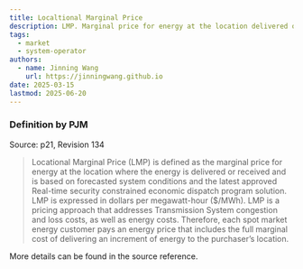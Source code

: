 ```yaml
---
title: Localtional Marginal Price
description: LMP. Marginal price for energy at the location delivered or received.
tags:
  - market
  - system-operator
authors:
  - name: Jinning Wang
    url: https://jinningwang.github.io
date: 2025-03-15
lastmod: 2025-06-20
---
```


### Definition by PJM

Source: <d-cite key="pjm2025m11"></d-cite> p21, Revision 134

> Locational Marginal Price (LMP) is defined as the marginal price for energy at the location where the energy is delivered or received and is based on forecasted system conditions and the latest approved Real-time security constrained economic dispatch program solution.
> LMP is expressed in dollars per megawatt-hour ($/MWh).
> LMP is a pricing approach that addresses Transmission System congestion and loss costs, as well as energy costs.
> Therefore, each spot market energy customer pays an energy price that includes the full marginal cost of delivering an increment of energy to the purchaser’s location.

More details can be found in the source reference.
